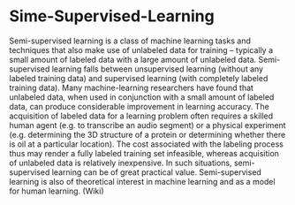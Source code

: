 # Sime-Supervised-Learning

Semi-supervised learning is a class of machine learning tasks and techniques that also make use of unlabeled data for training – typically a small amount of labeled data with a large amount of unlabeled data. Semi-supervised learning falls between unsupervised learning (without any labeled training data) and supervised learning (with completely labeled training data). Many machine-learning researchers have found that unlabeled data, when used in conjunction with a small amount of labeled data, can produce considerable improvement in learning accuracy. The acquisition of labeled data for a learning problem often requires a skilled human agent (e.g. to transcribe an audio segment) or a physical experiment (e.g. determining the 3D structure of a protein or determining whether there is oil at a particular location). The cost associated with the labeling process thus may render a fully labeled training set infeasible, whereas acquisition of unlabeled data is relatively inexpensive. In such situations, semi-supervised learning can be of great practical value. Semi-supervised learning is also of theoretical interest in machine learning and as a model for human learning. (Wiki)
